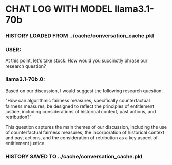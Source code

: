 # CHAT LOG WITH MODEL llama3.1-70b

### HISTORY LOADED FROM ../cache/conversation_cache.pkl
### USER:
At this point, let's take stock. How would you succinctly phrase our research question?
### llama3.1-70b.0:
Based on our discussion, I would suggest the following research question:

"How can algorithmic fairness measures, specifically counterfactual fairness measures, be designed to reflect the principles of entitlement justice, including considerations of historical context, past actions, and retribution?"

This question captures the main themes of our discussion, including the use of counterfactual fairness measures, the incorporation of historical context and past actions, and the consideration of retribution as a key aspect of entitlement justice.
### HISTORY SAVED TO ../cache/conversation_cache.pkl
